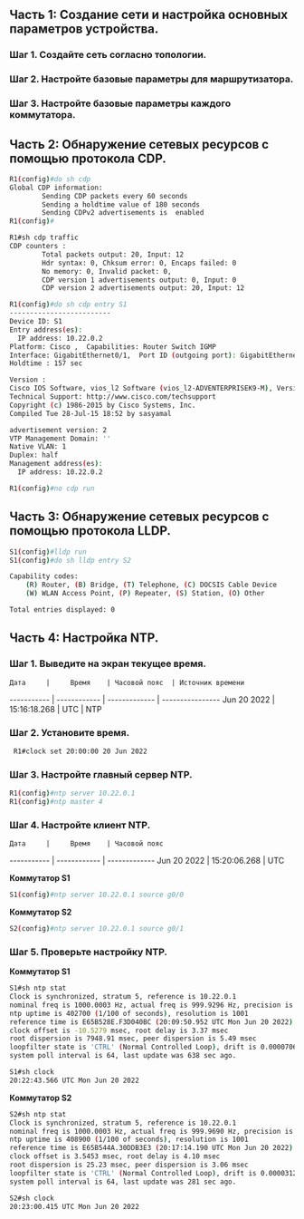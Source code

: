 
## Часть 1: Создание сети и настройка основных параметров устройства.
### Шаг 1. Создайте сеть согласно топологии.
### Шаг 2. Настройте базовые параметры для маршрутизатора.
### Шаг 3. Настройте базовые параметры каждого коммутатора.

## Часть 2: Обнаружение сетевых ресурсов с помощью протокола CDP.
```sh
R1(config)#do sh cdp
Global CDP information:
        Sending CDP packets every 60 seconds
        Sending a holdtime value of 180 seconds
        Sending CDPv2 advertisements is  enabled
R1(config)#
```
```sh
R1#sh cdp traffic
CDP counters :
        Total packets output: 20, Input: 12
        Hdr syntax: 0, Chksum error: 0, Encaps failed: 0
        No memory: 0, Invalid packet: 0,
        CDP version 1 advertisements output: 0, Input: 0
        CDP version 2 advertisements output: 20, Input: 12
```
```sh
R1(config)#do sh cdp entry S1
-------------------------
Device ID: S1
Entry address(es):
  IP address: 10.22.0.2
Platform: Cisco ,  Capabilities: Router Switch IGMP
Interface: GigabitEthernet0/1,  Port ID (outgoing port): GigabitEthernet0/2
Holdtime : 157 sec

Version :
Cisco IOS Software, vios_l2 Software (vios_l2-ADVENTERPRISEK9-M), Version 15.2(4.0.55)E, TEST ENGINEERING ESTG_WEEKLY BUILD, synced to  END_OF_FLO_ISP
Technical Support: http://www.cisco.com/techsupport
Copyright (c) 1986-2015 by Cisco Systems, Inc.
Compiled Tue 28-Jul-15 18:52 by sasyamal

advertisement version: 2
VTP Management Domain: ''
Native VLAN: 1
Duplex: half
Management address(es):
  IP address: 10.22.0.2
```
```sh
R1(config)#no cdp run
```

## Часть 3: Обнаружение сетевых ресурсов с помощью протокола LLDP.
```sh
S1(config)#lldp run
S1(config)#do sh lldp entry S2

Capability codes:
    (R) Router, (B) Bridge, (T) Telephone, (C) DOCSIS Cable Device
    (W) WLAN Access Point, (P) Repeater, (S) Station, (O) Other

Total entries displayed: 0
```
## Часть 4: Настройка NTP.
### Шаг 1. Выведите на экран текущее время.


    Дата     |     Время    | Часовой пояс  | Источник времени
 ----------- | ------------ | ------------- | ----------------
 Jun 20 2022 | 15:16:18.268 |      UTC      |      NTP


### Шаг 2. Установите время.

```sh 
 R1#clock set 20:00:00 20 Jun 2022
 ```
 
### Шаг 3. Настройте главный сервер NTP.

```sh
R1(config)#ntp server 10.22.0.1
R1(config)#ntp master 4
```

### Шаг 4. Настройте клиент NTP.

    Дата     |     Время    | Часовой пояс 
 ----------- | ------------ | -------------
 Jun 20 2022 | 15:20:06.268 |      UTC      
 
 
 **Коммутатор S1**
 
 ```sh
 S1(config)#ntp server 10.22.0.1 source g0/0
```
**Коммутатор S2**

```sh
S2(config)#ntp server 10.22.0.1 source g0/1
```

### Шаг 5. Проверьте настройку NTP.

 **Коммутатор S1**
```sh
S1#sh ntp stat
Clock is synchronized, stratum 5, reference is 10.22.0.1
nominal freq is 1000.0003 Hz, actual freq is 999.9296 Hz, precision is 2**16
ntp uptime is 402700 (1/100 of seconds), resolution is 1001
reference time is E65B528E.F3D040BC (20:09:50.952 UTC Mon Jun 20 2022)
clock offset is -10.5279 msec, root delay is 3.37 msec
root dispersion is 7948.91 msec, peer dispersion is 5.49 msec
loopfilter state is 'CTRL' (Normal Controlled Loop), drift is 0.000070667 s/s
system poll interval is 64, last update was 638 sec ago.

S1#sh clock
20:22:43.566 UTC Mon Jun 20 2022
```

 **Коммутатор S2**
 ```sh
 S2#sh ntp stat
Clock is synchronized, stratum 5, reference is 10.22.0.1
nominal freq is 1000.0003 Hz, actual freq is 999.9690 Hz, precision is 2**16
ntp uptime is 408900 (1/100 of seconds), resolution is 1001
reference time is E65B544A.30DDB3E3 (20:17:14.190 UTC Mon Jun 20 2022)
clock offset is 3.5453 msec, root delay is 4.10 msec
root dispersion is 25.23 msec, peer dispersion is 3.06 msec
loopfilter state is 'CTRL' (Normal Controlled Loop), drift is 0.000031234 s/s
system poll interval is 64, last update was 281 sec ago.

S2#sh clock
20:23:00.415 UTC Mon Jun 20 2022
```
 
